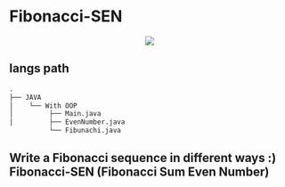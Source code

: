 # Fibonacci-SEN

<div align="center" width="50">
<img src="https://th.bing.com/th/id/OIP.d5ek7KZm9MZg52k1Be4YAwHaE7?pid=ImgDet&rs=1">
  </div>

## langs path
```python
.
├── JAVA
│    └── With OOP
│         ├── Main.java
│         ├── EvenNumber.java
          └── Fibunachi.java

```
  
## Write a Fibonacci sequence in different ways :) Fibonacci-SEN (Fibonacci Sum Even Number)

